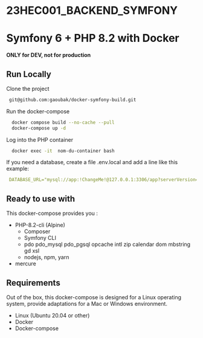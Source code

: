 # 23HEC001_BACKEND_SYMFONY


# Symfony 6 + PHP 8.2 with Docker

**ONLY for DEV, not for production**

## Run Locally

Clone the project

```bash
 git@github.com:gaoubak/docker-symfony-build.git
```

Run the docker-compose

```bash
  docker compose build --no-cache --pull
  docker-compose up -d
```

Log into the PHP container

```bash
  docker exec -it  nom-du-container bash
```

If you need a database, create a file .env.local and add a line like this example:

```yaml
 DATABASE_URL="mysql://app:!ChangeMe!@127.0.0.1:3306/app?serverVersion=8&charset=utf8mb4"
```

## Ready to use with

This docker-compose provides you :

- PHP-8.2-cli (Alpine)
    - Composer
    - Symfony CLI
    - pdo pdo_mysql pdo_pgsql opcache intl zip calendar dom mbstring gd xsl
    - nodejs, npm, yarn
- mercure


## Requirements

Out of the box, this docker-compose is designed for a Linux operating system, provide adaptations for a Mac or Windows environment.

- Linux (Ubuntu 20.04 or other)
- Docker
- Docker-compose
